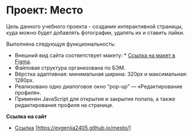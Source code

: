 # Проект: Место
Цель данного учебного проекта - создание интерактивной страницы, куда можно будет добавлять фотографии, удалять их и ставить лайки.

Выполнена следующуя функциональность:
* Внешний вид сайта соответствует макету: * [Ссылка на макет в Figma](https://www.figma.com/file/2cn9N9jSkmxD84oJik7xL7/JavaScript.-Sprint-4?node-id=0%3A1).
* Файловая структура организована по БЭМ.
* Вёрстка адаптивная: минимальная ширина: 320px и максимальная: 1280px.
* Реализовано одно диалоговое окно “pop-up” — «Редактирование профиля».
* Применен JavaScript для открытия и закрытие попапа, а также редактирования профиля на странице.


**Ссылка на сайт**

* [Ссылка](https://evgeniia2405.github.io/mesto/)
[https://evgeniia2405.github.io/mesto/]


